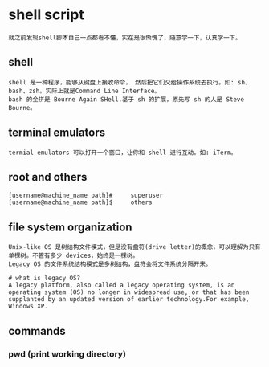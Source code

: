 # shell script

    就之前发现shell脚本自己一点都看不懂，实在是很惭愧了，随意学一下，认真学一下。

## shell
    shell 是一种程序，能够从键盘上接收命令， 然后把它们交给操作系统去执行。如: sh、bash、zsh。实际上就是Command Line Interface。
    bash 的全拼是 Bourne Again SHell.基于 sh 的扩展，原先写 sh 的人是 Steve Bourne。

## terminal emulators
    termial emulators 可以打开一个窗口，让你和 shell 进行互动。如: iTerm。

## root and others
    [username@machine_name path]#     superuser
    [username@machine_name path]$     others

## file system organization
    Unix-like OS 是树结构文件模式，但是没有盘符(drive letter)的概念，可以理解为只有单棵树。不管有多少 devices，始终是一棵树。
    Legacy OS 的文件系统结构模式是多树结构，盘符会将文件系统分隔开来。
    
    # what is legacy OS?
    A legacy platform, also called a legacy operating system, is an operating system (OS) no longer in widespread use, or that has been supplanted by an updated version of earlier technology.For example, Windows XP.

## commands
### pwd (print working directory)
    